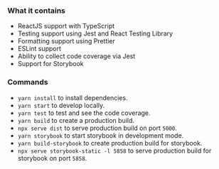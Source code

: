 ### What it contains
- ReactJS support with TypeScript
- Testing support using Jest and React Testing Library
- Formatting support using Prettier
- ESLint support
- Ability to collect code coverage via Jest
- Support for Storybook

### Commands
- `yarn install` to install dependencies.
- `yarn start` to develop locally.
- `yarn test` to test and see the code coverage.
- `yarn build` to create a production build.
- `npx serve dist` to serve production build on port `5000`.
- `yarn storybook` to start storybook in development mode.
- `yarn build-storybook` to create production build for storybook.
- `npx serve storybook-static -l 5858` to serve production build for storybook on port `5858`.